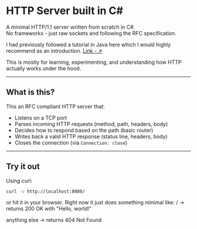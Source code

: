 # HTTP Server built in C#

A minimal HTTP/1.1 server written from scratch in C#.  
No frameworks - just raw sockets and following the RFC specification.

I had previously followed a tutorial in Java here which I would highly recommend as an introduction.
[Link - ↗](https://www.youtube.com/watch?v=FNUdLeGfShU&list=PLAuGQNR28pW56GigraPdiI0oKwcs8gglW)

This is mostly for learning, experimenting, and understanding how HTTP actually works under the hood.

---

## What is this?

This an RFC compliant HTTP server that:

- Listens on a TCP port
- Parses incoming HTTP requests (method, path, headers, body)
- Decides how to respond based on the path (basic router)
- Writes back a valid HTTP response (status line, headers, body)
- Closes the connection (via `Connection: close`)

---

## Try it out
Using curl:
```bash
curl -v http://localhost:8080/
```
or hit it in your browser.
Right now it just does something minimal like:
/ → returns 200 OK with "Hello, world!"

anything else → returns 404 Not Found